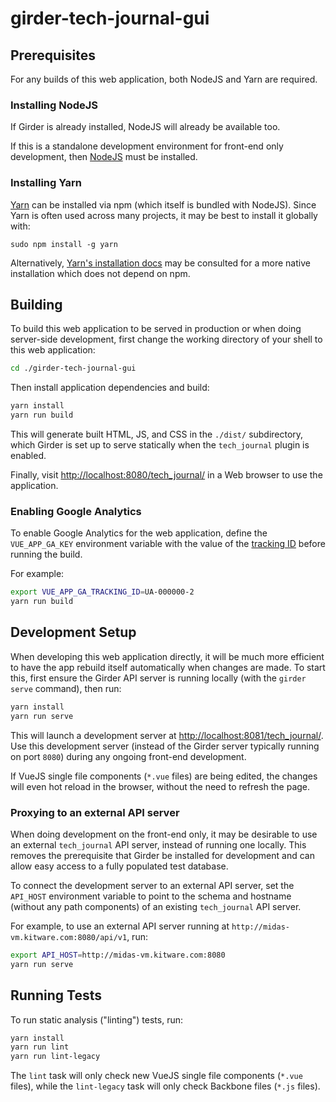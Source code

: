 # girder-tech-journal-gui

## Prerequisites
For any builds of this web application, both NodeJS and Yarn are
required.

### Installing NodeJS
If Girder is already installed, NodeJS will already be available too.

If this is a standalone development environment for front-end only
development, then [NodeJS](https://nodejs.org/) must be installed.

### Installing Yarn
[Yarn](https://yarnpkg.com/en/) can be installed via npm (which itself
is bundled with NodeJS). Since Yarn is often used across many projects,
it may be best to install it globally with:
```
sudo npm install -g yarn
```

Alternatively,
[Yarn's installation docs](https://yarnpkg.com/en/docs/install) may be
consulted for a more native installation which does not depend on npm.

## Building
To build this web application to be served in production or when doing
server-side development, first change the working directory of your
shell to this web application:
```bash
cd ./girder-tech-journal-gui
```

Then install application dependencies and build:
```bash
yarn install
yarn run build
```

This will generate built HTML, JS, and CSS in the `./dist/` subdirectory,
which Girder is set up to serve statically when the `tech_journal`
plugin is enabled.

Finally, visit <http://localhost:8080/tech_journal/> in a Web browser
to use the application.

### Enabling Google Analytics
To enable Google Analytics for the web application, define the
`VUE_APP_GA_KEY` environment variable with the value of the
[tracking ID](https://support.google.com/analytics/answer/7372977)
before running the build.

For example:
```bash
export VUE_APP_GA_TRACKING_ID=UA-000000-2
yarn run build
```

## Development Setup
When developing this web application directly, it will be much more
efficient to have the app rebuild itself automatically when changes are
made. To start this, first ensure the Girder API server is running
locally (with the `girder serve` command), then run:
```bash
yarn install
yarn run serve
```

This will launch a development server at
<http://localhost:8081/tech_journal/>. Use this development server
(instead of the Girder server typically running on port `8080`) during
any ongoing front-end development.

If VueJS single file components
(`*.vue` files) are being edited, the changes will even hot reload in
the browser, without the need to refresh the page.

### Proxying to an external API server
When doing development on the front-end only, it may be desirable to
use an external `tech_journal` API server, instead of running one
locally. This removes the prerequisite that Girder be installed for
development and can allow easy access to a fully populated test
database.

To connect the development server to an external API server, set the
`API_HOST` environment variable to point to the schema and hostname
(without any path components) of an existing `tech_journal` API server.

For example, to use an external API server running at
`http://midas-vm.kitware.com:8080/api/v1`, run:
```bash
export API_HOST=http://midas-vm.kitware.com:8080
yarn run serve
```

## Running Tests
To run static analysis ("linting") tests, run:
```bash
yarn install
yarn run lint
yarn run lint-legacy
```

The `lint` task will only check new VueJS single file components
(`*.vue` files), while the `lint-legacy` task will only check Backbone
files (`*.js` files).
